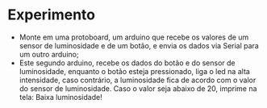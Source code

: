 # Experimento

- Monte em uma protoboard, um arduino que recebe os valores de um sensor de
luminosidade e de um botão, e envia os dados via Serial para um outro arduino;
- Este segundo arduino, recebe os dados do botão e do sensor de luminosidade, enquanto o
botão esteja pressionado, liga o led na alta intensidade, caso contrário, a luminosidade fica
de acordo com o valor do sensor de luminosidade. Caso o valor seja abaixo de 20, imprime
na tela: Baixa luminosidade!